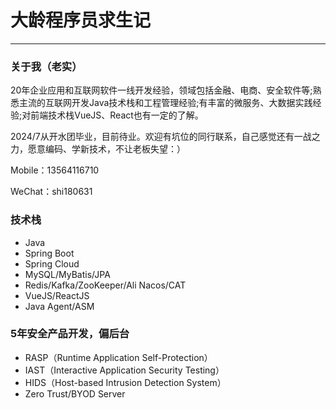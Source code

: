 # 大龄程序员求生记

---
### 关于我（老实）
20年企业应用和互联网软件一线开发经验，领域包括金融、电商、安全软件等;熟悉主流的互联网开发Java技术栈和工程管理经验;有丰富的微服务、大数据实践经验;对前端技术栈VueJS、React也有一定的了解。

2024/7从开水团毕业，目前待业。欢迎有坑位的同行联系，自己感觉还有一战之力，愿意编码、学新技术，不让老板失望：）

Mobile：13564116710

WeChat：shi180631

### 技术栈
- Java
- Spring Boot
- Spring Cloud
- MySQL/MyBatis/JPA
- Redis/Kafka/ZooKeeper/Ali Nacos/CAT
- VueJS/ReactJS
- Java Agent/ASM

### 5年安全产品开发，偏后台
- RASP（Runtime Application Self-Protection）
- IAST（Interactive Application Security Testing）
- HIDS（Host-based Intrusion Detection System）
- Zero Trust/BYOD Server






